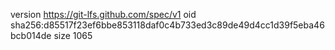 version https://git-lfs.github.com/spec/v1
oid sha256:d85517f23ef6bbe853118daf0c4b733ed3c89de49d4cc1d39f5eba46bcb014de
size 1065
